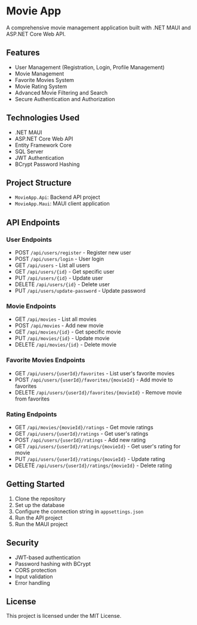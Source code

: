 # Movie App

A comprehensive movie management application built with .NET MAUI and ASP.NET Core Web API.

## Features

- User Management (Registration, Login, Profile Management)
- Movie Management
- Favorite Movies System
- Movie Rating System
- Advanced Movie Filtering and Search
- Secure Authentication and Authorization

## Technologies Used

- .NET MAUI
- ASP.NET Core Web API
- Entity Framework Core
- SQL Server
- JWT Authentication
- BCrypt Password Hashing

## Project Structure

- `MovieApp.Api`: Backend API project
- `MovieApp.Maui`: MAUI client application

## API Endpoints

### User Endpoints
- POST `/api/users/register` - Register new user
- POST `/api/users/login` - User login
- GET `/api/users` - List all users
- GET `/api/users/{id}` - Get specific user
- PUT `/api/users/{id}` - Update user
- DELETE `/api/users/{id}` - Delete user
- PUT `/api/users/update-password` - Update password

### Movie Endpoints
- GET `/api/movies` - List all movies
- POST `/api/movies` - Add new movie
- GET `/api/movies/{id}` - Get specific movie
- PUT `/api/movies/{id}` - Update movie
- DELETE `/api/movies/{id}` - Delete movie

### Favorite Movies Endpoints
- GET `/api/users/{userId}/favorites` - List user's favorite movies
- POST `/api/users/{userId}/favorites/{movieId}` - Add movie to favorites
- DELETE `/api/users/{userId}/favorites/{movieId}` - Remove movie from favorites

### Rating Endpoints
- GET `/api/movies/{movieId}/ratings` - Get movie ratings
- GET `/api/users/{userId}/ratings` - Get user's ratings
- POST `/api/users/{userId}/ratings` - Add new rating
- GET `/api/users/{userId}/ratings/{movieId}` - Get user's rating for movie
- PUT `/api/users/{userId}/ratings/{movieId}` - Update rating
- DELETE `/api/users/{userId}/ratings/{movieId}` - Delete rating

## Getting Started

1. Clone the repository
2. Set up the database
3. Configure the connection string in `appsettings.json`
4. Run the API project
5. Run the MAUI project

## Security

- JWT-based authentication
- Password hashing with BCrypt
- CORS protection
- Input validation
- Error handling

## License

This project is licensed under the MIT License. 